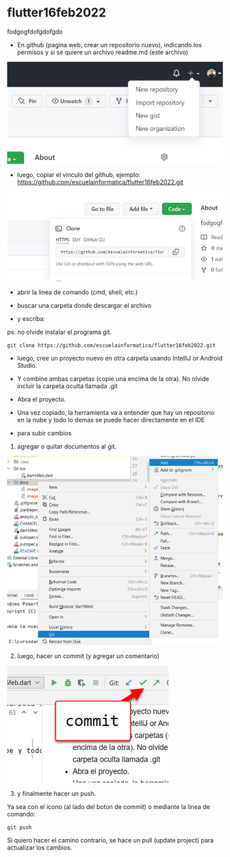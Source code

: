 # flutter16feb2022
fodgogfdofgdofgdo

* En github (pagina web, crear un repositorio nuevo), indicando los permisos y si se quiere un archivo readme.md (este archivo)

![docs/imagen1.jpg](docs/imagen1.jpg)


* luego, copiar el vinculo del github, ejemplo: https://github.com/escuelainformatica/flutter16feb2022.git

![docs/imagen2.jpg](docs/imagen2.jpg)

* abrir la linea de comando (cmd, shell, etc.)

* buscar una carpeta donde descargar el archivo

* y escriba:

ps: no olvide instalar el programa git.

```shell
git clone https://github.com/escuelainformatica/flutter16feb2022.git
```

* luego, cree un proyecto nuevo en otra carpeta usando IntelliJ or Android Studio.

* Y combine ambas carpetas (copie una encima de la otra). No olvide incluir la carpeta oculta llamada .git

* Abra el proyecto.

* Una vez copiado, la herramienta va a entender que hay un repositorio en la nube y todo lo demas se puede hacer 
directamente en el IDE

* para subir cambios

1) agregar o quitar documentos al git.

![docs/imagen3.jpg](docs/imagen3.jpg)

2) luego, hacer un commit (y agregar un comentario)

![docs/imagen4.jpg](docs/imagen4.jpg)

3) y finalmente hacer un push.

Ya sea con el icono (al lado del boton de commit) o mediante la linea de comando:

```shell
git push
```

Si quiero hacer el camino contrario, se hace un pull (update project) para actualizar los cambios.

